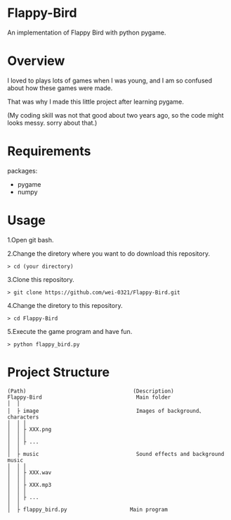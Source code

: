 # Flappy-Bird
An implementation of Flappy Bird with python pygame. 

# Overview 
I loved to plays lots of games when I was young, and I am so confused about how these games were made.

That was why I made this little project after learning pygame.

(My coding skill was not that good about two years ago, so the code might looks messy. sorry about that.)

# Requirements 
packages:
- pygame
- numpy

# Usage 

1.Open git bash. 

2.Change the diretory where you want to do download this repository.
```
> cd (your directory)
```
3.Clone this repository. 
```
> git clone https://github.com/wei-0321/Flappy-Bird.git
```
4.Change the diretory to this repository.
```
> cd Flappy-Bird
```
5.Execute the game program and have fun.
```
> python flappy_bird.py
```


# Project Structure
```
(Path)                                	(Description)
Flappy-Bird	                             Main folder     
│  │
│  ├ image                               Images of background、characters
│  │ │
│  │ ├ XXX.png
│  │ │
│  │ ├ ...
│  │ 
│  ├ music                               Sound effects and background music
│  │ │
│  │ ├ XXX.wav
│  │ │
│  │ ├ XXX.mp3
│  │ │
│  │ ├ ...
│  │ 
│  ├ flappy_bird.py                    Main program
```
